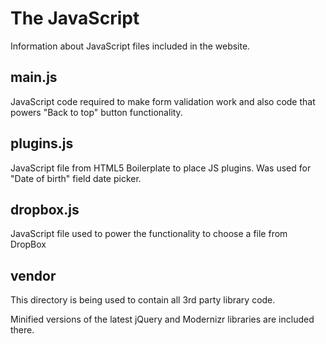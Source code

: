 # The JavaScript

Information about JavaScript files included in the website.

## main.js

JavaScript code required to make form validation work and also code that powers "Back to top" button functionality. 

## plugins.js

JavaScript file from HTML5 Boilerplate to place JS plugins. Was used for "Date of birth" field date picker.

## dropbox.js

JavaScript file used to power the functionality to choose a file from DropBox

## vendor

This directory is being used to contain all 3rd party library code.

Minified versions of the latest jQuery and Modernizr libraries are included there.
